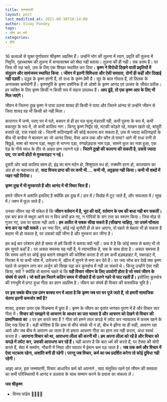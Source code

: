 ```yaml
---
title: जन्माष्टमी
layout: post
last_modified_at: 2021-08-30T10:14:00
author: Vinay Pandey
tags:
- सोम का मर्म
categories:
- दीर्घ
---
```

16 कलाओं से युक्त पूर्णावतार श्रीकृष्ण अप्रतिम हैं। उन्होंने भोग की तुलना में त्याग, प्रवृति की तुलना में निवृत्ति, गृहस्थाश्रम की तुलना में सन्यासाश्रम को श्रेष्ठ नही बताया। तुलना की ही नही। सब उत्तम हैं। पर जिस भी राह चले, उस के लिए एक शिखर स्थापित कर दिया। **कृष्ण ने विरोधी दिखने वाली प्रवृतियों में संतुलन और सामंजस्य स्थापित किया । जीवन में इतनी विविधता और ऐसी समग्रता, दोनों ही कहीं और दिखाई नही पड़ती।** उद्धव के कृष्ण ज्ञानी हैं, तो राधा के कृष्ण प्रेमी हैं। सूर के बाल गोपाल हैं, तो तिलक के अनासक्त कर्मयोगी हैं।  कृष्णमूर्ति के कृष्ण दार्शनिक हैं तो ओशो के कृष्ण आनंद एवं उत्सव के जीवंत प्रतीक। हर व्यक्ति के लिए कृष्ण किसी न किसी रूप में सहज उपलब्ध हैं। **आप ढूंढें, तो एक कृष्ण आप के लिए भी मिल जाएंगे।**

जीवन मे जितना दुख कृष्ण ने पाया उतना शायद ही किसी ने पाया और जितने आंनद से उन्होंने जीवन से जिया शायद वह भी किसी को नही मिला।  

कारागार में जन्मे, पराए घर मे पले, बचपन से ही हर पल मृत्यु मंडराती रही, कभी पूतना के रूप में, कभी बकासुर के रूप में, तो कभी कालिय नाग। किन्तु कृष्ण निर्द्वंद रहे, मटकी फोड़ते रहे, माखन खाते रहे, बांसुरी बजाते रहे, रास रचाते रहे। जितनी कठिनाइयों की कोई कल्पना कर सकता है, उस से ज्यादा कठिनाइयों के बीच भी कन्हैया ने बालपन का जो आनंद लिया, वैसा आज तक और कौन ले पाया? आगे भी राधा रानी से बिछुड़े, मामा को मारना पड़ा, मथुरा से भागना पड़ा, रणछोड़दास नाम पड़ा, सामने कुल का नाश हुआ, एक पेड़ के नीचे व्याध के तीर से आहत प्राण त्यागने पड़े। **जितने दुखों की कल्पना की सकती है, उससे ज्यादा पाए, पर कभी होंठों से मुस्कराहट न गई।**

दूसरी ओर चाहे कालिय दमन हो, इंद्र का मान मर्दन हो, शिशुपाल वध हो, रुक्मणि हरण हो, कालयवन का अंत हो या महाभारत हो, **सदा विजय प्राप्त की पर कभी भी.... कभी भी, अट्टहास नही किया। कभी भी शब्दों में जहर नही पिरोया।**

**कृष्ण दुख में भी मुस्कराते हैं और आनंद में भी स्थिर चित्त हैं।** 

हमारे जीवन मे अशांति इसलिए है क्योंकि हम दुख में / हार में / विछोह में टूट जाते हैं, और सफलता में / सुख में / जश्न में फूल जाते हैं। 

उनका जीवन यह भी संकेत है कि **जीवन वर्तमान में है, भूत की यादें, वर्तमान के पथ की बाधा नही बन सकतीं।** एक बार ब्रज से मथुरा आने पर न फिर कभी ब्रज गए, न गोपियों के संग रास का स्मरण किया। जिस मोड़ से गुजर गए, उस पर वापस नही आये। **हम अतीत से सबक सीख सकते हैं (सीखना चाहिए), पर उसमे घोंसला बना कर रह नही सकते।** हर नया दिन, कोई नई चुनौती ही ले कर आएगा, वो पहले से बेहतर भी हो सकता है बदतर भी हो सकता है, पर उसको वहीं जीना है और मुस्करा कर जीना है। 

हम कई बार परेशान होते हैं समय से हमें किसी ने बताया क्यों नही। सच ये है कि कोई समय से बताए भी तो हम सुनते कहाँ हैं। पर असल समस्या यह नही है, ये स्वाभाविक है, सब के साथ होता है। असल समस्या है कि समय आने पर कोई कुछ बताने समझाने की कोशिश करता है तो हम कभी हड़बड़ाहट में, घबराहट में, निराशा में या कभी जोश में, उत्तेजना में, खीज में सुनने से मना कर देते हैं। पर जरा सोच कर देखें क्या कृष्ण पहले से अनुमान लगा कर अर्जुन को सिखा पढ़ा कर कुरुक्षेत्र में नही ला सकते थे। किन्तु उन्होंने ऐसा नही किया, क्यों ? क्योंकि वो बताना चहते थे कि **वही विचार जीवन के लिए उपयोगी होता है जो स्वयं जीवन के संघर्ष से उपजे। जो बातें हम जितने कठिन समय में सीखते हैं वो उतने गहरे से याद रहती हैं।** इसीलिए कुरुक्षेत्र की रणभूमि में प्रगट हुआ गीता का ज्ञान अप्रतिम है। जीवन का संघर्ष ही विचार की वास्तविक भूमि है। 

**पर इस सबके बीच एक प्रश्न बरबस मन में आता है कि कृष्ण जब घर घर पूजे जाते हैं,  तो हमारी सामाजिक चेतना इतनी कमजोर क्यों है?** 

शायद, इसका उत्तर एक विडम्बना में छुपा है। कृष्ण के जीवन का वृतांत भागवत पुराण में है और विचार सार गीता में। **विचार को समझने से आचरण के आधार का पता चलता है और आचरण को देखने से विचार की प्रामाणिकता का ।**  पर हम करते क्या हैं ? गीता को हमने लाल कपड़े में लपेट कर न्यायालय में कसम खाने के लिए रख दिया है। बड़ी कोशिश है कि हाथ से सीधे संपर्क भी न हो, बीच मे झीना सा ही सही, आवरण रहा आये और जब  बीच मे आवरण आ जाता है  तो हमारा आचरण गीता का ज्ञान तय नही करता, अंधा स्वार्थ करता है। **अपनाना विचार को था, आराधना लीला की करनी थी। हम अपना लीला को रहें है और विचार को कपड़े में लपेट कर, उसकी आराधना कर रहें हैं।** यही कारण है कि बात धर्म की करते हैं, पर टैक्स की चोरी करते हैं, सेवा में समर्पण, नौकरी में निष्ठा और व्यापार में ईमान कम पड़ जाता है। **जब तक कर्म और विचार में ऐसा भटकाव रहेगा, अशांति बनी ही रहेगी। परन्तु जब विचार, कर्म का पथ प्रदर्शित करेगा तो कोई दुविधा नही रहेगी।** 

आइए आज, इस जन्माष्टमी, विचार आधारित कर्म को अपनाने , सदा संतुलित रहने एवं जीवन की समग्रता का सभी परिस्थितयों में आनंद व उल्लास के साथ सम्मान करने के प्रयास का संकल्प लें।

**जय श्रीकृष्ण**

- विनय पांडेय
🙏🌷🌷🙏


